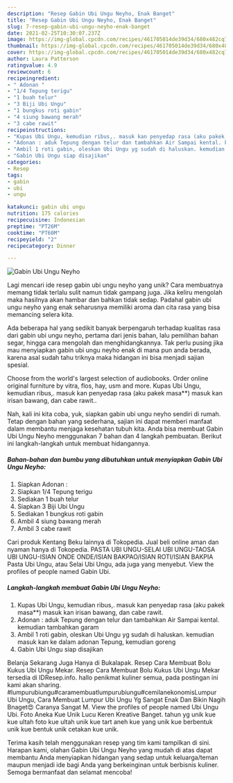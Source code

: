 ```yaml
---
description: "Resep Gabin Ubi Ungu Neyho, Enak Banget"
title: "Resep Gabin Ubi Ungu Neyho, Enak Banget"
slug: 7-resep-gabin-ubi-ungu-neyho-enak-banget
date: 2021-02-25T10:30:07.237Z
image: https://img-global.cpcdn.com/recipes/461705014de39d34/680x482cq70/gabin-ubi-ungu-neyho-foto-resep-utama.jpg
thumbnail: https://img-global.cpcdn.com/recipes/461705014de39d34/680x482cq70/gabin-ubi-ungu-neyho-foto-resep-utama.jpg
cover: https://img-global.cpcdn.com/recipes/461705014de39d34/680x482cq70/gabin-ubi-ungu-neyho-foto-resep-utama.jpg
author: Laura Patterson
ratingvalue: 4.9
reviewcount: 6
recipeingredient:
- " Adonan "
- "1/4 Tepung terigu"
- "1 buah telur"
- "3 Biji Ubi Ungu"
- "1 bungkus roti gabin"
- "4 siung bawang merah"
- "3 cabe rawit"
recipeinstructions:
- "Kupas Ubi Ungu, kemudian ribus,. masuk kan penyedap rasa (aku pakek masa**) masuk kan irisan bawang, dan cabe rawit."
- "Adonan : aduk Tepung dengan telur dan tambahkan Air Sampai kental. kemudian tambahkan garam"
- "Ambil 1 roti gabin, oleskan Ubi Ungu yg sudah di haluskan. kemudian masuk kan ke dalam adonan Tepung, kemudian goreng"
- "Gabin Ubi Ungu siap disajikan"
categories:
- Resep
tags:
- gabin
- ubi
- ungu

katakunci: gabin ubi ungu 
nutrition: 175 calories
recipecuisine: Indonesian
preptime: "PT26M"
cooktime: "PT60M"
recipeyield: "2"
recipecategory: Dinner

---
```



![Gabin Ubi Ungu Neyho](https://img-global.cpcdn.com/recipes/461705014de39d34/680x482cq70/gabin-ubi-ungu-neyho-foto-resep-utama.jpg)

Lagi mencari ide resep gabin ubi ungu neyho yang unik? Cara membuatnya memang tidak terlalu sulit namun tidak gampang juga. Jika keliru mengolah maka hasilnya akan hambar dan bahkan tidak sedap. Padahal gabin ubi ungu neyho yang enak seharusnya memiliki aroma dan cita rasa yang bisa memancing selera kita.

Ada beberapa hal yang sedikit banyak berpengaruh terhadap kualitas rasa dari gabin ubi ungu neyho, pertama dari jenis bahan, lalu pemilihan bahan segar, hingga cara mengolah dan menghidangkannya. Tak perlu pusing jika mau menyiapkan gabin ubi ungu neyho enak di mana pun anda berada, karena asal sudah tahu triknya maka hidangan ini bisa menjadi sajian spesial.

Choose from the world&#39;s largest selection of audiobooks. Order online original furniture by vitra, flos, hay, usm and more. Kupas Ubi Ungu, kemudian ribus,. masuk kan penyedap rasa (aku pakek masa**) masuk kan irisan bawang, dan cabe rawit..


Nah, kali ini kita coba, yuk, siapkan gabin ubi ungu neyho sendiri di rumah. Tetap dengan bahan yang sederhana, sajian ini dapat memberi manfaat dalam membantu menjaga kesehatan tubuh kita. Anda bisa membuat Gabin Ubi Ungu Neyho menggunakan 7 bahan dan 4 langkah pembuatan. Berikut ini langkah-langkah untuk membuat hidangannya.

<!--inarticleads1-->

##### Bahan-bahan dan bumbu yang dibutuhkan untuk menyiapkan Gabin Ubi Ungu Neyho:

1. Siapkan  Adonan :
1. Siapkan 1/4 Tepung terigu
1. Sediakan 1 buah telur
1. Siapkan 3 Biji Ubi Ungu
1. Sediakan 1 bungkus roti gabin
1. Ambil 4 siung bawang merah
1. Ambil 3 cabe rawit


Cari produk Kentang Beku lainnya di Tokopedia. Jual beli online aman dan nyaman hanya di Tokopedia. PASTA UBI UNGU-SELAI UBI UNGU-TAOSA UBI UNGU-ISIAN ONDE ONDE/ISIAN BAKPAO/ISIAN ROTI/ISIAN BAKPIA Pasta Ubi Ungu, atau Selai Ubi Ungu, ada juga yang menyebut. View the profiles of people named Gabin Ubi. 

<!--inarticleads2-->

##### Langkah-langkah membuat Gabin Ubi Ungu Neyho:

1. Kupas Ubi Ungu, kemudian ribus,. masuk kan penyedap rasa (aku pakek masa**) masuk kan irisan bawang, dan cabe rawit.
1. Adonan : aduk Tepung dengan telur dan tambahkan Air Sampai kental. kemudian tambahkan garam
1. Ambil 1 roti gabin, oleskan Ubi Ungu yg sudah di haluskan. kemudian masuk kan ke dalam adonan Tepung, kemudian goreng
1. Gabin Ubi Ungu siap disajikan


Belanja Sekarang Juga Hanya di Bukalapak. Resep Cara Membuat Bolu Kukus Ubi Ungu Mekar. Resep Cara Membuat Bolu Kukus Ubi Ungu Mekar tersedia di IDResep.info. hallo penikmat kuliner semua, pada postingan ini kami akan sharing. #lumpurubiungu#caramembuatlumpurubiungu#cemilanekonomisLumpur Ubi Ungu, Cara Membuat Lumpur Ubi Ungu Yg Sangat Enak Dan Bikin Nagih Bnaget😍 Caranya Sangat M. View the profiles of people named Ubi Ungu Ubi. Foto Aneka Kue Unik Lucu Keren Kreative Banget. tahun yg unik kue kue ultah foto kue ultah unik kue tart aneh kue yang unik kue berbentuk unik kue bentuk unik cetakan kue unik. 

Terima kasih telah menggunakan resep yang tim kami tampilkan di sini. Harapan kami, olahan Gabin Ubi Ungu Neyho yang mudah di atas dapat membantu Anda menyiapkan hidangan yang sedap untuk keluarga/teman maupun menjadi ide bagi Anda yang berkeinginan untuk berbisnis kuliner. Semoga bermanfaat dan selamat mencoba!

